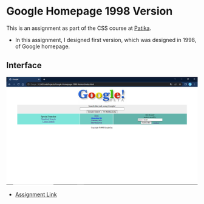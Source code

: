# Google Homepage 1998 Version

This is an assignment as part of the CSS course at [Patika](https://app.atika.dev/courses/css).

- In this assignment, I designed first version, which was designed in 1998, of Google homepage.

## Interface 
![Interface of the Homepage](img/interface-screenshot.PNG)
- [Assignment Link](https://app.patika.dev/courses/css/odev2)